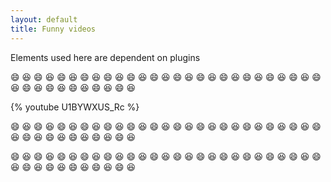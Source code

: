 ```yaml
---
layout: default
title: Funny videos
---
```


Elements used here are dependent on plugins

:smile: :laughing: :smile: :laughing: :smile: :laughing: :smile: :laughing: :smile: :laughing: :smile: :laughing: :smile: :laughing: :smile: :laughing: :smile: :laughing: :smile: :laughing: :smile: :laughing: :smile: :laughing: :smile: :laughing: :smile: :laughing: :smile: :laughing: :smile: :laughing: :smile: :laughing: :smile: :laughing: :smile: :laughing:

{% youtube U1BYWXUS_Rc %} 


:smile: :laughing: :smile: :laughing: :smile: :laughing: :smile: :laughing: :smile: :laughing: :smile: :laughing: :smile: :laughing: :smile: :laughing: :smile: :laughing: :smile: :laughing: :smile: :laughing: :smile: :laughing: :smile: :laughing: :smile: :laughing: :smile: :laughing: :smile: :laughing: :smile: :laughing: :smile: :laughing: :smile: :laughing:




:smile: :laughing: :smile: :laughing: :smile: :laughing: :smile: :laughing: :smile: :laughing: :smile: :laughing: :smile: :laughing: :smile: :laughing: :smile: :laughing: :smile: :laughing: :smile: :laughing: :smile: :laughing: :smile: :laughing: :smile: :laughing: :smile: :laughing: :smile: :laughing: :smile: :laughing: :smile: :laughing: :smile: :laughing:
